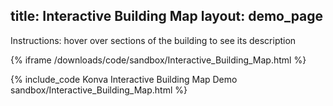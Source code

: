 title: Interactive Building Map
layout: demo_page
---

Instructions: hover over sections of the building to see its description

{% iframe /downloads/code/sandbox/Interactive_Building_Map.html %}

{% include_code Konva Interactive Building Map Demo sandbox/Interactive_Building_Map.html %}